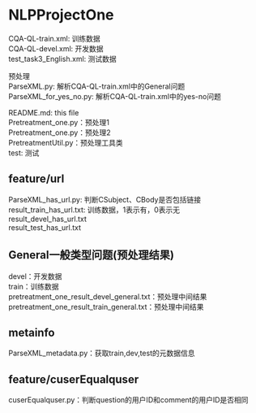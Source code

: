 # NLPProjectOne
CQA-QL-train.xml: 训练数据<br>
CQA-QL-devel.xml: 开发数据<br>
test_task3_English.xml: 测试数据<br>

预处理<br>
ParseXML.py: 解析CQA-QL-train.xml中的General问题<br>
ParseXML_for_yes_no.py: 解析CQA-QL-train.xml中的yes-no问题<br>

README.md: this file<br>
Pretreatment_one.py：预处理1<br>
Pretreatment_one.py：预处理2<br>
PretreatmentUtil.py：预处理工具类<br>
test: 测试<br>

## feature/url<br>
ParseXML_has_url.py: 判断CSubject、CBody是否包括链接<br>
result_train_has_url.txt: 训练数据，1表示有，0表示无<br>
result_devel_has_url.txt<br>
result_test_has_url.txt<br>

## General一般类型问题(预处理结果)
devel：开发数据<br>
train：训练数据<br>
pretreatment_one_result_devel_general.txt：预处理中间结果<br>
pretreatment_one_result_train_general.txt：预处理中间结果<br>

## metainfo
ParseXML_metadata.py：获取train,dev,test的元数据信息

## feature/cuserEqualquser
cuserEqualquser.py：判断question的用户ID和comment的用户ID是否相同
